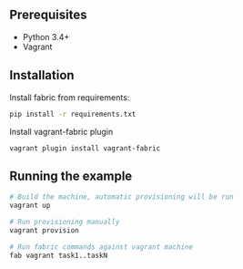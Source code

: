 Prerequisites
-------------

- Python 3.4+
- Vagrant

Installation
------------

Install fabric from requirements:
```bash
pip install -r requirements.txt
```

Install vagrant-fabric plugin
```
vagrant plugin install vagrant-fabric
```

Running the example
-------------------
```bash
# Build the machine, automatic provisioning will be run
vagrant up

# Run provisioning manually
vagrant provision

# Run fabric commands against vagrant machine
fab vagrant task1..taskN
```
